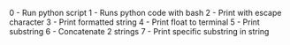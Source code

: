 0 - Run python script
1 - Runs python code with bash
2 - Print with escape character
3 - Print formatted string
4 - Print float to terminal
5 - Print substring
6 - Concatenate 2 strings
7 - Print specific substring in string
